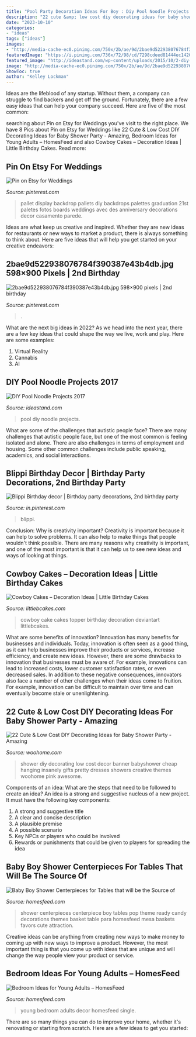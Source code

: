 ```yaml
---
title: "Pool Party Decoration Ideas For Boy : Diy Pool Noodle Projects 2017"
description: "22 cute &amp; low cost diy decorating ideas for baby shower party"
date: "2023-10-10"
categories:
- "ideas"
tags: ["ideas"]
images:
- "http://media-cache-ec0.pinimg.com/750x/2b/ae/9d/2bae9d522938076784f390387e43b4db.jpg"
featuredImage: "https://i.pinimg.com/736x/72/98/cd/7298cdeed81444ec1420f470d284b6b2.jpg"
featured_image: "http://ideastand.com/wp-content/uploads/2015/10/2-diy-pool-noodle-projects.jpg"
image: "http://media-cache-ec0.pinimg.com/750x/2b/ae/9d/2bae9d522938076784f390387e43b4db.jpg"
ShowToc: true
author: "Kelley Lockman"
---
```



Ideas are the lifeblood of any startup. Without them, a company can struggle to find backers and get off the ground. Fortunately, there are a few easy ideas that can help your company succeed. Here are five of the most common: 

	

		
searching about Pin on Etsy for Weddings you've visit to the right place. We have 8 Pics about Pin on Etsy for Weddings like 22 Cute &amp; Low Cost DIY Decorating Ideas for Baby Shower Party - Amazing, Bedroom Ideas for Young Adults – HomesFeed and also Cowboy Cakes – Decoration Ideas | Little Birthday Cakes. Read more:
		
    
## Pin On Etsy For Weddings

<img loading=lazy src="https://i.pinimg.com/736x/c1/4d/97/c14d970600be70fac2a98a44321fe479.jpg" onerror="this.onerror=null;this.src='https://tse4.mm.bing.net/th?id=OIP.sYT4WednT0Dm8nt7-oMTagHaLH&amp;pid=15.1';" alt="Pin on Etsy for Weddings">

_Source: pinterest.com_

>pallet display backdrop pallets diy backdrops palettes graduation 21st paletes fotos boards weddings avec des anniversary decorations decor casamento parede. 

	

Ideas are what keep us creative and inspired. Whether they are new ideas for restaurants or new ways to market a product, there is always something to think about. Here are five ideas that will help you get started on your creative endeavors: 

    
## 2bae9d522938076784f390387e43b4db.jpg 598×900 Pixels | 2nd Birthday

<img loading=lazy src="http://media-cache-ec0.pinimg.com/750x/2b/ae/9d/2bae9d522938076784f390387e43b4db.jpg" onerror="this.onerror=null;this.src='https://tse3.mm.bing.net/th?id=OIP.WT0JwQelCm5llyz2pMiEqgHaLJ&amp;pid=15.1';" alt="2bae9d522938076784f390387e43b4db.jpg 598×900 pixels | 2nd birthday">

_Source: pinterest.com_

>. 

	

What are the next big ideas in 2022?
As we head into the next year, there are a few key ideas that could shape the way we live, work and play. Here are some examples: 
1. Virtual Reality 
2. Cannabis 
3. AI 

    
## DIY Pool Noodle Projects 2017

<img loading=lazy src="http://ideastand.com/wp-content/uploads/2015/10/2-diy-pool-noodle-projects.jpg" onerror="this.onerror=null;this.src='https://tse2.mm.bing.net/th?id=OIP.Rz_MzfZOWK_1caXLs-otaAHaLG&amp;pid=15.1';" alt="DIY Pool Noodle Projects 2017">

_Source: ideastand.com_

>pool diy noodle projects. 

	

What are some of the challenges that autistic people face?
There are many challenges that autistic people face, but one of the most common is feeling isolated and alone. There are also challenges in terms of employment and housing. Some other common challenges include public speaking, academics, and social interactions.

    
## Blippi Birthday Decor | Birthday Party Decorations, 2nd Birthday Party

<img loading=lazy src="https://i.pinimg.com/736x/72/98/cd/7298cdeed81444ec1420f470d284b6b2.jpg" onerror="this.onerror=null;this.src='https://tse1.mm.bing.net/th?id=OIP.BI_IUQQLb7FeEhHLfplpswHaJ3&amp;pid=15.1';" alt="Blippi Birthday decor | Birthday party decorations, 2nd birthday party">

_Source: in.pinterest.com_

>blippi. 

	

Conclusion: Why is creativity important?
Creativity is important because it can help to solve problems. It can also help to make things that people wouldn't think possible. There are many reasons why creativity is important, and one of the most important is that it can help us to see new ideas and ways of looking at things.

    
## Cowboy Cakes – Decoration Ideas | Little Birthday Cakes

<img loading=lazy src="http://www.littlebcakes.com/wp-content/uploads/2014/02/Cowboy-Cake-Ideas.jpg" onerror="this.onerror=null;this.src='https://tse1.mm.bing.net/th?id=OIP.SwowEiBcfxsJ414qzpoUcQHaJ4&amp;pid=15.1';" alt="Cowboy Cakes – Decoration Ideas | Little Birthday Cakes">

_Source: littlebcakes.com_

>cowboy cake cakes topper birthday decoration deviantart littlebcakes. 

	

What are some benefits of innovation?
Innovation has many benefits for businesses and individuals. Today, innovation is often seen as a good thing, as it can help businesses improve their products or services, increase efficiency, and create new ideas. However, there are some drawbacks to innovation that businesses must be aware of. For example, innovations can lead to increased costs, lower customer satisfaction rates, or even decreased sales. In addition to these negative consequences, innovators also face a number of other challenges when their ideas come to fruition. For example, innovation can be difficult to maintain over time and can eventually become stale or unenlightening.

    
## 22 Cute &amp; Low Cost DIY Decorating Ideas For Baby Shower Party - Amazing

<img loading=lazy src="http://www.woohome.com/wp-content/uploads/2015/04/baby-shower-decor-ideas-woohome-6.jpg" onerror="this.onerror=null;this.src='https://tse1.mm.bing.net/th?id=OIP.Wi1-cZLEnFYyxIIofgTxFgHaHM&amp;pid=15.1';" alt="22 Cute &amp; Low Cost DIY Decorating Ideas for Baby Shower Party - Amazing">

_Source: woohome.com_

>shower diy decorating low cost decor banner babyshower cheap hanging insanely gifts pretty dresses showers creative themes woohome pink awesome. 

	

Components of an idea: What are the steps that need to be followed to create an idea?
An idea is a strong and suggestive nucleus of a new project. It must have the following key components:
1. A strong and suggestive title 
2. A clear and concise description 
3. A plausible premise 
4. A possible scenario 
5. Key NPCs or players who could be involved 
6. Rewards or punishments that could be given to players for spreading the idea 

    
## Baby Boy Shower Centerpieces For Tables That Will Be The Source Of

<img loading=lazy src="https://homesfeed.com/wp-content/uploads/2015/08/baby-boy-shower-centerpieces-for-tables-with-a-basket-of-lolypop-candy-and-soft-blue-theme-and-ready-to-pop.jpg" onerror="this.onerror=null;this.src='https://tse2.mm.bing.net/th?id=OIP.eTOXzpyeA3ch0XP-Wzv16gHaJ4&amp;pid=15.1';" alt="Baby Boy Shower Centerpieces for Tables that will be the Source of">

_Source: homesfeed.com_

>shower centerpieces centerpiece boy tables pop theme ready candy decorations themes basket table para homesfeed mesa baskets favors cute attraction. 

	

Creative ideas can be anything from creating new ways to make money to coming up with new ways to improve a product. However, the most important thing is that you come up with ideas that are unique and will change the way people view your product or service.

    
## Bedroom Ideas For Young Adults – HomesFeed

<img loading=lazy src="https://homesfeed.com/wp-content/uploads/2015/11/Green-Decor-Of-Bedroom-Ideas-For-Young-Adults.jpg" onerror="this.onerror=null;this.src='https://tse4.mm.bing.net/th?id=OIP.sWpzPN9bEpLzfcwCNtdKKgHaJ4&amp;pid=15.1';" alt="Bedroom Ideas for Young Adults – HomesFeed">

_Source: homesfeed.com_

>young bedroom adults decor homesfeed single. 

	

There are so many things you can do to improve your home, whether it's renovating or starting from scratch. Here are a few ideas to get you started:

